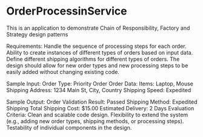 # OrderProcessinService
This is an application to demonstrate Chain of Responsibility, Factory and Strategy design patterns

Requirements:
Handle the sequence of processing steps for each order.
Ability to create instances of different types of orders based on input data.
Define different shipping algorithms for different types of orders.
The design should allow for new order types and new processing steps to be easily added without changing existing code.

Sample Input:
Order Type: Priority Order
Order Data:
Items: Laptop, Mouse
Shipping Address: 1234 Main St, City, Country
Shipping Speed: Expedited

Sample Output:
Order Validation Result: Passed
Shipping Method: Expedited Shipping
Total Shipping Cost: $15.00
Estimated Delivery: 2 Days
Evaluation Criteria:
Clean and scalable code design.
Flexibility to extend the system (e.g., adding new order types, shipping methods, or processing steps).
Testability of individual components in the design.
